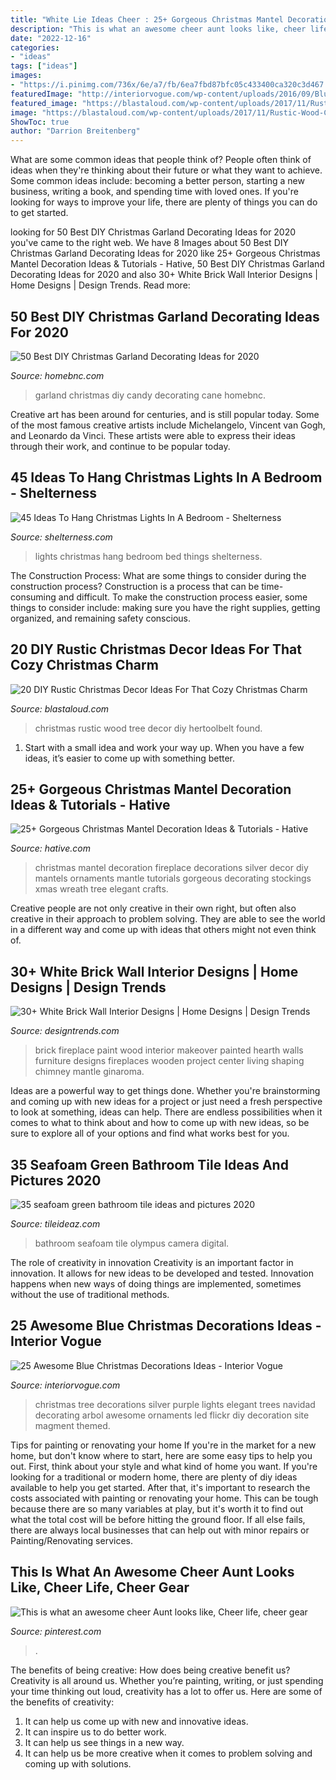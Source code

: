 ```yaml
---
title: "White Lie Ideas Cheer : 25+ Gorgeous Christmas Mantel Decoration Ideas &amp; Tutorials"
description: "This is what an awesome cheer aunt looks like, cheer life, cheer gear"
date: "2022-12-16"
categories:
- "ideas"
tags: ["ideas"]
images:
- "https://i.pinimg.com/736x/6e/a7/fb/6ea7fbd87bfc05c433400ca320c3d467.jpg"
featuredImage: "http://interiorvogue.com/wp-content/uploads/2016/09/Blue-Purple-and-Silver-Christmas-Tree.jpg"
featured_image: "https://blastaloud.com/wp-content/uploads/2017/11/Rustic-Wood-Christmas-Tree-min.jpg"
image: "https://blastaloud.com/wp-content/uploads/2017/11/Rustic-Wood-Christmas-Tree-min.jpg"
ShowToc: true
author: "Darrion Breitenberg"
---
```



What are some common ideas that people think of?
People often think of ideas when they're thinking about their future or what they want to achieve. Some common ideas include: becoming a better person, starting a new business, writing a book, and spending time with loved ones. If you're looking for ways to improve your life, there are plenty of things you can do to get started.

	

		
looking for 50 Best DIY Christmas Garland Decorating Ideas for 2020 you've came to the right web. We have 8 Images about 50 Best DIY Christmas Garland Decorating Ideas for 2020 like 25+ Gorgeous Christmas Mantel Decoration Ideas &amp; Tutorials - Hative, 50 Best DIY Christmas Garland Decorating Ideas for 2020 and also 30+ White Brick Wall Interior Designs | Home Designs | Design Trends. Read more:
		
    
## 50 Best DIY Christmas Garland Decorating Ideas For 2020

<img loading=lazy src="https://homebnc.com/homeimg/2016/11/18-diy-christmas-garland-decorating-ideas-homebnc.jpg" onerror="this.onerror=null;this.src='https://tse1.mm.bing.net/th?id=OIP.j9Vun_RzEyOhubB1elrezAHaKP&amp;pid=15.1';" alt="50 Best DIY Christmas Garland Decorating Ideas for 2020">

_Source: homebnc.com_

>garland christmas diy candy decorating cane homebnc. 

	

Creative art has been around for centuries, and is still popular today. Some of the most famous creative artists include Michelangelo, Vincent van Gogh, and Leonardo da Vinci. These artists were able to express their ideas through their work, and continue to be popular today.

    
## 45 Ideas To Hang Christmas Lights In A Bedroom - Shelterness

<img loading=lazy src="https://i.shelterness.com/2011/11/15-ideas-to-hang-christmas-lights-in-a-bedroom-4-775x1033.jpg" onerror="this.onerror=null;this.src='https://tse3.mm.bing.net/th?id=OIP.ofrDGLEUN23DOT9M6fci3QHaJ3&amp;pid=15.1';" alt="45 Ideas To Hang Christmas Lights In A Bedroom - Shelterness">

_Source: shelterness.com_

>lights christmas hang bedroom bed things shelterness. 

	

The Construction Process: What are some things to consider during the construction process?
Construction is a process that can be time-consuming and difficult. To make the construction process easier, some things to consider include: making sure you have the right supplies, getting organized, and remaining safety conscious.

    
## 20 DIY Rustic Christmas Decor Ideas For That Cozy Christmas Charm

<img loading=lazy src="https://blastaloud.com/wp-content/uploads/2017/11/Rustic-Wood-Christmas-Tree-min.jpg" onerror="this.onerror=null;this.src='https://tse3.mm.bing.net/th?id=OIP.Ux-ep70ctkP4fhMJI_qwMwAAAA&amp;pid=15.1';" alt="20 DIY Rustic Christmas Decor Ideas For That Cozy Christmas Charm">

_Source: blastaloud.com_

>christmas rustic wood tree decor diy hertoolbelt found. 

	

1. Start with a small idea and work your way up. When you have a few ideas, it’s easier to come up with something better.

    
## 25+ Gorgeous Christmas Mantel Decoration Ideas &amp; Tutorials - Hative

<img loading=lazy src="https://hative.com/wp-content/uploads/2015/12/christmas-mantel-decorating-ideas/3-christmas-mantel-decorating-ideas.jpg" onerror="this.onerror=null;this.src='https://tse4.mm.bing.net/th?id=OIP.Octj57ezbaF8Zt4zGMYKggHaLe&amp;pid=15.1';" alt="25+ Gorgeous Christmas Mantel Decoration Ideas &amp; Tutorials - Hative">

_Source: hative.com_

>christmas mantel decoration fireplace decorations silver decor diy mantels ornaments mantle tutorials gorgeous decorating stockings xmas wreath tree elegant crafts. 

	

Creative people are not only creative in their own right, but often also creative in their approach to problem solving. They are able to see the world in a different way and come up with ideas that others might not even think of.

    
## 30+ White Brick Wall Interior Designs | Home Designs | Design Trends

<img loading=lazy src="https://images.designtrends.com/wp-content/uploads/2015/10/27102318/White-Brick-Wall-with-Wood-Furniture.jpg" onerror="this.onerror=null;this.src='https://tse2.mm.bing.net/th?id=OIP.8mYOugDUr24Q_eLuhpZ0bwHaKf&amp;pid=15.1';" alt="30+ White Brick Wall Interior Designs | Home Designs | Design Trends">

_Source: designtrends.com_

>brick fireplace paint wood interior makeover painted hearth walls furniture designs fireplaces wooden project center living shaping chimney mantle ginaroma. 

	

Ideas are a powerful way to get things done. Whether you're brainstorming and coming up with new ideas for a project or just need a fresh perspective to look at something, ideas can help. There are endless possibilities when it comes to what to think about and how to come up with new ideas, so be sure to explore all of your options and find what works best for you.

    
## 35 Seafoam Green Bathroom Tile Ideas And Pictures 2020

<img loading=lazy src="https://www.tileideaz.com/wp-content/uploads/2015/07/IMG_0377-768x1024.jpg" onerror="this.onerror=null;this.src='https://tse2.mm.bing.net/th?id=OIP.avYtAm3rBC2j6TbxNXKQqwHaJ4&amp;pid=15.1';" alt="35 seafoam green bathroom tile ideas and pictures 2020">

_Source: tileideaz.com_

>bathroom seafoam tile olympus camera digital. 

	

The role of creativity in innovation
Creativity is an important factor in innovation. It allows for new ideas to be developed and tested. Innovation happens when new ways of doing things are implemented, sometimes without the use of traditional methods.

    
## 25 Awesome Blue Christmas Decorations Ideas - Interior Vogue

<img loading=lazy src="http://interiorvogue.com/wp-content/uploads/2016/09/Blue-Purple-and-Silver-Christmas-Tree.jpg" onerror="this.onerror=null;this.src='https://tse4.mm.bing.net/th?id=OIP.E1rIqhpY7swv3HLnsVj1gQHaLG&amp;pid=15.1';" alt="25 Awesome Blue Christmas Decorations Ideas - Interior Vogue">

_Source: interiorvogue.com_

>christmas tree decorations silver purple lights elegant trees navidad decorating arbol awesome ornaments led flickr diy decoration site magment themed. 

	

Tips for painting or renovating your home
If you're in the market for a new home, but don't know where to start, here are some easy tips to help you out. First, think about your style and what kind of home you want. If you're looking for a traditional or modern home, there are plenty of diy ideas available to help you get started.
After that, it's important to research the costs associated with painting or renovating your home. This can be tough because there are so many variables at play, but it's worth it to find out what the total cost will be before hitting the ground floor. If all else fails, there are always local businesses that can help out with minor repairs or Painting/Renovating services.

    
## This Is What An Awesome Cheer Aunt Looks Like, Cheer Life, Cheer Gear

<img loading=lazy src="https://i.pinimg.com/736x/6e/a7/fb/6ea7fbd87bfc05c433400ca320c3d467.jpg" onerror="this.onerror=null;this.src='https://tse2.mm.bing.net/th?id=OIP.eg4WgRTu5k3JBANIRJxHwQHaKq&amp;pid=15.1';" alt="This is what an awesome cheer Aunt looks like, Cheer life, cheer gear">

_Source: pinterest.com_

>. 

	

The benefits of being creative: How does being creative benefit us?
Creativity is all around us. Whether you’re painting, writing, or just spending your time thinking out loud, creativity has a lot to offer us. Here are some of the benefits of creativity: 
1. It can help us come up with new and innovative ideas.
2. It can inspire us to do better work.
3. It can help us see things in a new way.
4. It can help us be more creative when it comes to problem solving and coming up with solutions.

